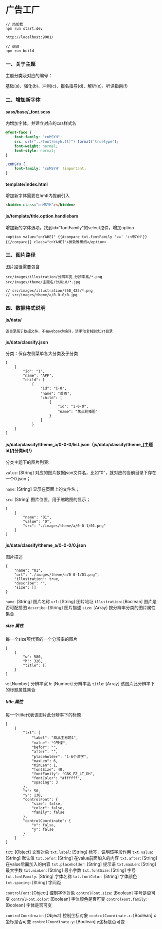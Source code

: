 # 广告工厂

```
// 热加载
npm run start:dev

http://localhost:9001/

// 编译
npm run build
```
### 一、关于主题

主题分类及对应的编号：

基础(a)、强化(b)、冲刺(c)、报名指导(d)、解析(e)、听课指南(f)

### 二、增加新字体

#### sass/base/_font.scss

内增加字体，并建立对应的css样式名

```css
@font-face {
    font-family: "cnMSYH";
    src: url("../font/msyh.ttf") format('truetype');
    font-weight: normal;
    font-style: normal;
}

.cnMSYH {
    font-family: 'cnMSYH' !important;
}
```
#### template/index.html

增加新字体需要在hmtl内提前引入

```html
<hidden class="cnMSYH"></hidden>
```

#### js/template/title.option.handlebars

增加新的字体选项，找到id="fontFamily"的select控件，增加option

```
<option value="cnYAHEI" {{#compare txt.fontFamily '==' 'cnMSYH'}}{{/compare}} class="cnYAHEI">微软雅黑细</option>
```

### 三、图片路径

图片路径需要包含

```
src/images/illustration/分辨率宽_分辨率高/*.png
src/images/theme/主题名/分类id/*.jpg

// src/images/illustration/750_422/*.png
// src/images/theme/a/0-0-0/0.jpg
```

### 四、数据格式说明

#### js/data/
`该目录属于数据文件，不被webpack编译，请手动复制到dist目录`

#### js/data/classify.json

分类：保存左侧菜单各大分类及子分类

```
[
    {
        "id": "1",
        "name": "APP",
        "child": [
            {
                "id": "1-0",
                "name": "首页",
                "child": [
                    {
                        "id": "1-0-0",
                        "name": "焦点轮播图"
                    }
                ]
            }
    }
]
```

#### js/data/classify/theme_a/0-0-0/list.json（js/data/classify/theme_[主题id]/[分类id]/）

分类主题下的图片列表:

`value`: [String] 对应的图片数据json文件名，比如“0”，就对应的当前目录下存在一个0.json；

`name`: [String] 显示在页面上的文件名；

`src`: [String] 图片位置，用于缩略图的显示；

```
[
    {
        "name": "01",
        "value": "0",
        "src": "./images/theme/a/0-0-1/01.png"
    }
]
```
#### js/data/classify/theme_a/0-0-0/0.json

图片描述

```
{
    "name": "01",
    "url": "./images/theme/a/0-0-1/01.png",
    "illustration": true,
    "describe": "",
    "size": []
}
```

`name`: [String] 图片名称
`url`: [String] 图片地址
`illustration`: [Boolean] 图片是否可配插图
`describe`: [String] 图片描述
`size`: [Array] 按分辨率分类的图片属性集合

##### size 属性

每一个size项代表的一个分辨率的图片

```
[
    {
        "w": 580,
        "h": 326,
        "title": []
    }
]
```

`w`: [Number] 分辨率宽
`h`: [Number] 分辨率高
`title`: [Array] 该图片此分辨率下的标题属性集合

##### title 属性

每一个title代表该图片此分辨率下的标题

```
[
    {
        "txt": {
            "label": "商品主标题1",
            "value": "9节课",
            "befor": "",
            "after": "",
            "placeholder": "1-6个汉字",
            "maxLen": 6,
            "minLen": 1,
            "fontSize": 40,
            "fontFamily": "GBK_FZ_LT_DH",
            "fontColor": "#ffffff",
            "spacing": 3
        },
        "x": 50,
        "y": 130,
        "controlFont": {
            "size": false,
            "color": false,
            "family": false
        },
        "controlCoordinate": {
            "x": false,
            "y": false
        }
    }
]
```

`txt`: [Object] 文案对象
`txt.label`: [String] 标签，说明该字段作用
`txt.value`: [String] 默认值
`txt.befor`: [String] 在value前面加入的内容
`txt.after`: [String] 在value后面加入的内容
`txt.placeholder`: [String] 提示语 
`txt.maxLen`: [String] 最大字数
`txt.minLen`: [String] 最小字数
`txt.fontSize`: [String] 字号
`txt.fontFamily`: [String] 字体名称
`txt.fontColor`: [String] 字体颜色
`txt.spacing`: [String] 字间距

`controlFont`: [Object] 控制字体对象
`controlFont.size`: [Boolean] 字号是否可变
`controlFont.color`: [Boolean] 字体颜色是否可变
`controlFont.family`: [Boolean] 字体是否可变

`controlCoordinate`: [Object] 控制坐标对象
`controlCoordinate.x`: [Boolean] x坐标是否可变
`controlCoordinate.y`: [Boolean] y坐标是否可变


